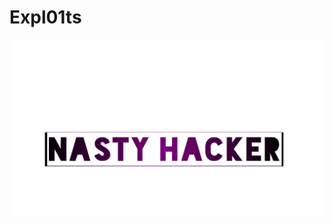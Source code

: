 # Expl01ts

![](https://github.com/nu11secur1ty/Python/blob/master/Python3/EXPLOITS/docs/nasty-hacker.jpg)
